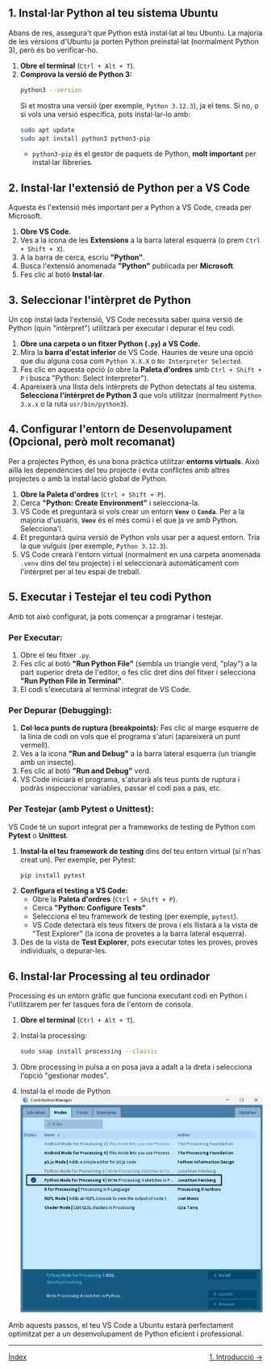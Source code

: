 ## 1\. Instal·lar Python al teu sistema Ubuntu

Abans de res, assegura't que Python està instal·lat al teu Ubuntu. La majoria de les versions d'Ubuntu ja porten Python preinstal·lat (normalment Python 3), però és bo verificar-ho.

1.  **Obre el terminal** (`Ctrl + Alt + T`).
2.  **Comprova la versió de Python 3:**
    ```bash
    python3 --version
    ```
    Si et mostra una versió (per exemple, `Python 3.12.3`), ja el tens. Si no, o si vols una versió específica, pots instal·lar-lo amb:
    ```bash
    sudo apt update
    sudo apt install python3 python3-pip
    ```
      * `python3-pip` és el gestor de paquets de Python, **molt important** per instal·lar llibreries.



## 2\. Instal·lar l'extensió de Python per a VS Code

Aquesta és l'extensió més important per a Python a VS Code, creada per Microsoft.

1.  **Obre VS Code.**
2.  Ves a la icona de les **Extensions** a la barra lateral esquerra (o prem `Ctrl + Shift + X`).
3.  A la barra de cerca, escriu **"Python"**.
4.  Busca l'extensió anomenada **"Python"** publicada per **Microsoft**.
5.  Fes clic al botó **Instal·lar**.


## 3\. Seleccionar l'intèrpret de Python

Un cop instal·lada l'extensió, VS Code necessita saber quina versió de Python (quin "intèrpret") utilitzarà per executar i depurar el teu codi.

1.  **Obre una carpeta o un fitxer Python (`.py`) a VS Code.**
2.  Mira la **barra d'estat inferior** de VS Code. Hauries de veure una opció que diu alguna cosa com `Python X.X.X` o `No Interpreter Selected`.
3.  Fes clic en aquesta opció (o obre la **Paleta d'ordres** amb `Ctrl + Shift + P` i busca "Python: Select Interpreter").
4.  Apareixerà una llista dels intèrprets de Python detectats al teu sistema. **Selecciona l'intèrpret de Python 3** que vols utilitzar (normalment `Python 3.x.x` o la ruta `usr/bin/python3`).



## 4\. Configurar l'entorn de Desenvolupament (Opcional, però molt recomanat)

Per a projectes Python, és una bona pràctica utilitzar **entorns virtuals**. Això aïlla les dependències del teu projecte i evita conflictes amb altres projectes o amb la instal·lació global de Python.

1.  **Obre la Paleta d'ordres** (`Ctrl + Shift + P`).
2.  Cerca **"Python: Create Environment"** i selecciona-la.
3.  VS Code et preguntarà si vols crear un entorn **`Venv`** o **`Conda`**. Per a la majoria d'usuaris, **`Venv`** és el més comú i el que ja ve amb Python. Selecciona'l.
4.  Et preguntarà quina versió de Python vols usar per a aquest entorn. Tria la que vulguis (per exemple, `Python 3.12.3`).
5.  VS Code crearà l'entorn virtual (normalment en una carpeta anomenada `.venv` dins del teu projecte) i el seleccionarà automàticament com l'intèrpret per al teu espai de treball.



## 5\. Executar i Testejar el teu codi Python

Amb tot això configurat, ja pots començar a programar i testejar.

### **Per Executar:**

1.  Obre el teu fitxer `.py`.
2.  Fes clic al botó **"Run Python File"** (sembla un triangle verd, "play") a la part superior dreta de l'editor, o fes clic dret dins del fitxer i selecciona **"Run Python File in Terminal"**.
3.  El codi s'executarà al terminal integrat de VS Code.

### **Per Depurar (Debugging):**

1.  **Col·loca punts de ruptura (breakpoints):** Fes clic al marge esquerre de la línia de codi on vols que el programa s'aturi (apareixerà un punt vermell).
2.  Ves a la icona **"Run and Debug"** a la barra lateral esquerra (un triangle amb un insecte).
3.  Fes clic al botó **"Run and Debug"** verd.
4.  VS Code iniciarà el programa, s'aturarà als teus punts de ruptura i podràs inspeccionar variables, passar el codi pas a pas, etc.

### **Per Testejar (amb Pytest o Unittest):**

VS Code té un suport integrat per a frameworks de testing de Python com **Pytest** o **Unittest**.

1.  **Instal·la el teu framework de testing** dins del teu entorn virtual (si n'has creat un). Per exemple, per Pytest:
    ```bash
    pip install pytest
    ```
2.  **Configura el testing a VS Code:**
      * Obre la **Paleta d'ordres** (`Ctrl + Shift + P`).
      * Cerca **"Python: Configure Tests"**.
      * Selecciona el teu framework de testing (per exemple, `pytest`).
      * VS Code detectarà els teus fitxers de prova i els llistarà a la vista de "Test Explorer" (la icona de provetes a la barra lateral esquerra).
3.  Des de la vista de **Test Explorer**, pots executar totes les proves, proves individuals, o depurar-les.



## 6\. Instal·lar Processing al teu ordinador

Processing és un entorn gràfic que funciona executant codi en Python i l'utilitzarem per fer tasques fora de l'entorn de consola.

1.  **Obre el terminal** (`Ctrl + Alt + T`).
2. Instal·la processing:

    ```bash
    sudo snap install processing --classic
    ```
3. Obre processing in pulsa a on posa java a adalt a la dreta i selecciona l'opció "gestionar modes".
4. Instal·la el mode de Python
![Mode Python](imatges/python_mode.png)


Amb aquests passos, el teu VS Code a Ubuntu estarà perfectament optimitzat per a un desenvolupament de Python eficient i professional.

---

<div style="justify-content: space-between;">
<p style="display:inline; display: flex; justify-content: space-between; width: auto;">
       <span><a href="/apunts">Índex</a></span>
       <span><a href="/apunts/1-introduccio.html">1. Introducció →</a></span>
</p>
</div>